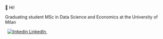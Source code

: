 👋 Hi! 

Graduating student MSc in Data Science and Economics at the University of Milan

&nbsp; <a href="https://www.linkedin.com/in/laura-ciurca-456249150/" rel="nofollow noreferrer">
    <img src="https://i.stack.imgur.com/gVE0j.png" alt="linkedin"> LinkedIn
  </a>  &nbsp;

